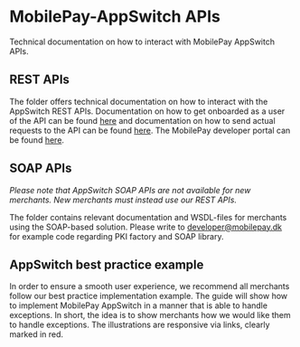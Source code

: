 # MobilePay-AppSwitch APIs
Technical documentation on how to interact with MobilePay AppSwitch APIs.

## REST APIs
The folder offers technical documentation on how to interact with the AppSwitch REST APIs.
Documentation on how to get onboarded as a user of the API can be found [here](https://github.com/MobilePayDev/MobilePay-Merchant-API-Security/blob/master/Merchant-onboarding.md) and documentation on how to send actual requests to the API can be found [here](https://github.com/MobilePayDev/MobilePay-Merchant-API-Security/blob/master/Merchant-request.md).
The MobilePay developer portal can be found [here](https://developer.mobeco.dk).

## SOAP APIs
_Please note that AppSwitch SOAP APIs are not available for new merchants. New merchants must instead use our REST APIs._

The folder contains relevant documentation and WSDL-files for merchants using the SOAP-based solution.
Please write to [developer@mobilepay.dk](mailto://help@mobilepay.dk) for example code regarding PKI factory and SOAP library.

## AppSwitch best practice example
In order to ensure a smooth user experience, we recommend all merchants follow our best practice implementation example.
The guide will show how to implement MobilePay AppSwitch in a manner that is able to handle exceptions.
In short, the idea is to show merchants how we would like them to handle exceptions. The illustrations are responsive via links, clearly marked in red.
